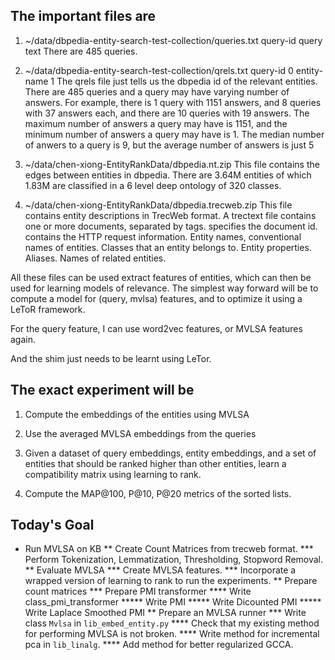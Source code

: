 ## The important files are

1. ~/data/dbpedia-entity-search-test-collection/queries.txt
   query-id <tab> query text
   There are 485 queries.

2. ~/data/dbpedia-entity-search-test-collection/qrels.txt
   query-id <tab> 0 <tab> entity-name <tab> 1
   The qrels file just tells us the dbpedia id of the relevant entities.
   There are 485 queries and a query may have varying number of answers.
   For example, there is 1 query with 1151 answers, and 8 queries with 37 answers
   each, and there are 10 queries with 19 answers. The maximum number of answers a
   query may have is 1151, and the minimum number of answers a query may have is 1.
   The median number of anwers to a query is 9, but the average number of answers
   is just 5

3. ~/data/chen-xiong-EntityRankData/dbpedia.nt.zip
   This file contains the edges between entities in dbpedia.
   There are 3.64M entities of which 1.83M are classified in a 6 level deep
   ontology of 320 classes.

4. ~/data/chen-xiong-EntityRankData/dbpedia.trecweb.zip
   This file contains entity descriptions in TrecWeb format.
   A trectext file contains one or more documents, separated by <DOC> tags.
   <DOCNO>      specifies the document id.
   <DOCHDR>     contains the HTTP request information.
   <names>      Entity names, conventional names of entities.
   <category>   Classes that an entity belongs to.
   <attributes> Entity properties.
   <SimEn>      Aliases.
   <RelEN>      Names of related entities.

All these files can be used extract features of entities, which can then
be used for learning models of relevance. The simplest way forward will be
to compute a model for (query, mvlsa) features, and to optimize it using a
LeToR framework.

For the query feature, I can use word2vec features, or MVLSA features again.

And the shim just needs to be learnt using LeTor.

## The exact experiment will be

1. Compute the embeddings of the entities using MVLSA

2. Use the averaged MVLSA embeddings from the queries

3. Given a dataset of query embeddings, entity embeddings,
   and a set of entities that should be ranked higher than
   other entities, learn a compatibility matrix using learning
   to rank.

4. Compute the MAP@100, P@10, P@20 metrics of the sorted lists.

## Today's Goal

* Run MVLSA on KB
** Create Count Matrices from trecweb format.
*** Perform Tokenization, Lemmatization, Thresholding, Stopword Removal.
** Evaluate MVLSA
*** Create MVLSA features.
*** Incorporate a wrapped version of learning to rank to run the experiments.
** Prepare count matrices
*** Prepare PMI transformer
**** Write class_pmi_transformer
***** Write PMI
***** Write Dicounted PMI
***** Write Laplace Smoothed PMI
** Prepare an MVLSA runner
*** Write class `Mvlsa` in `lib_embed_entity.py`
**** Check that my existing method for performing MVLSA is not broken.
**** Write method for incremental pca in `lib_linalg`.
**** Add method for better regularized GCCA.
